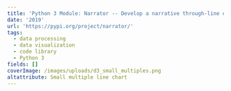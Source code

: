 ```yaml
---
title: 'Python 3 Module: Narrator -- Develop a narrative through-line of tweet data'
date: '2019'
url: 'https://pypi.org/project/narrator/'
tags:
  - data processing
  - data visualization
  - code library
  - Python 3
fields: []
coverImage: /images/uploads/d3_small_multiples.png
altattribute: Small multiple line chart
---
```

